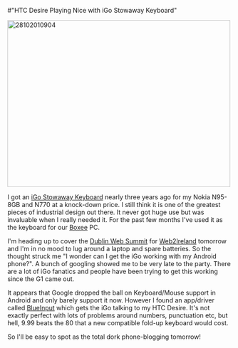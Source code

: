 #"HTC Desire Playing Nice with iGo Stowaway Keyboard"


 <div class='p_embed p_image_embed'>
<a href="http://getfile6.posterous.com/getfile/files.posterous.com/conoroneill/Wa9fz8yTeSLqDXJaDZ6Fxjcp6MUxSabJsqSQTnD8eLJJP55aHsAKvkgAIVCF/28102010904.jpg.scaled.1000.jpg"><img alt="28102010904" height="375" src="http://getfile5.posterous.com/getfile/files.posterous.com/conoroneill/4AzWW88gsZ0OXsGF8os090vwQD1vo1ho2orKZW4BWSrWFzyhXdftW4qSUCK3/28102010904.jpg.scaled.500.jpg" width="500" /></a>
</div>
<p>I got an <a href="http://www.amazon.com/Stowaway-Ultra-Slim-Bluetooth-Keyboard-Handhelds/dp/B0002OKCXE">iGo Stowaway Keyboard</a> nearly three years ago for my Nokia N95-8GB and N770 at a knock-down price. I still think it is one of the greatest pieces of industrial design out there. It never got huge use but was invaluable when I really needed it. For the past few months I&#39;ve used it as the keyboard for our <a href="http://www.boxee.tv/">Boxee</a> PC.</p><p /><div>I&#39;m heading up to cover the <a href="http://www.dublinwebsummit.com/">Dublin Web Summit</a> for <a href="http://www.web2ireland.org/">Web2Ireland</a> tomorrow and I&#39;m in no mood to lug around a laptop and spare batteries. So the thought struck me &quot;I wonder can I get the iGo working with my Android phone?&quot;. A bunch of googling showed me to be very late to the party. There are a lot of iGo fanatics and people have been trying to get this working since the G1 came out.</div> <p /><div>It appears that Google dropped the ball on Keyboard/Mouse support in Android and only barely support it now. However I found an app/driver called <a href="http://www.teksoftco.com/index.php?section=blueinputandroid">BlueInput</a> which gets the iGo talking to my HTC Desire. It&#39;s not exactly perfect with lots of problems around numbers, punctuation etc, but hell, 9.99 beats the 80 that a new compatible fold-up keyboard would cost.</div> <p /><div>So I&#39;ll be easy to spot as the total dork phone-blogging tomorrow!</div>
 